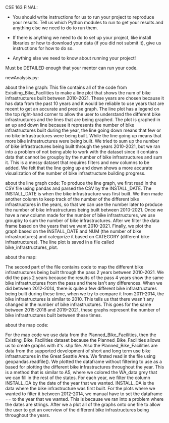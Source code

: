 CSE 163 FINAL:
- You should write instructions for us to run your project to reproduce your results. Tell us which Python modules to run to get your results and anything else we need to do to run them.

- If there is anything we need to do to set up your project, like install libraries or how to download your data (if you did not submit it), give us instructions for how to do so.

- Anything else we need to know about running your project!

Must be DETAILED enough that your mentor can run your code.

newAnalysis.py:

about the line graph:
This file contains all of the code from Exisiting_Bike_Facilities to make a line plot that shows the num of bike infrastructures built between 2010-2021. These years are chosen because it has data from the past 10 years and it would be reliable to use years that are recent to get an accurate and precise graph. The line plot has a legend on the top right-hand corner to allow the user to understand the different bike infrastructures and the lines that are being graphed. The plot is graphed in an up and down line because it represents the number of bike infrastructures built during the year, the line going down means that few or no bike infrastructures were being built. While the line going up means that more bike infrastructures were being built. We tried to sum up the number of bike infrastructures being built through the years 2010-2021, but we ran into a problem of not being able to work with the dataset since it contains data that cannot be groupby by the number of bike infrastructures and sum it. This is a messy dataset that requires filters and new columns to be added. We felt that the line going up and down shows a more accurate visualization of the number of bike infrastructure building progress.

about the line graph code:
To produce the line graph, we first read in the CSV file using pandas and parsed the CSV by the INSTALL_DATE. The INSTALL_DATE is when the bike infrastructure was first built. We then made another column to keep track of the number of the different bike infrastructures in the years, so that we can use the number later to produce the number of bike infrastructures being built between 2010-2021. Once we have a new column made for the number of bike infrastructures, we use groupby to sum the number of bike infrastructures. After we filter the data frame based on the years that we want 2010-2021. Finally, we plot the graph based on the INSTALL_DATE and NUM (the number of bike infrastructures) and categorize it based on CATEGORY (different bike infrastructures). The line plot is saved in a file called bike_infrastructures_plot.


about the map:

The second part of the file contains code to map the different bike infrastructures being built through the pass 2 years between 2010-2021. We did the pass 2 years because the results of the pass 4 years show the same bike infrastructures from the pass and there isn't any differences. When we did between 2012-2014, there is quite a few different bike infrastructures being built during these time, when we try to compare it from 2011-2014, the bike infrastructures is similar to 2010. This tells us that there wasn't any changed in the number of bike infrastructures. This goes for the same between 2015-2018 and 2019-2021, these graphs represent the number of bike infrastructures built between these times.

about the map code:

For the map code we use data from the Planned_Bike_Facilities, then the Existing_Bike_Facilities dataset because the Planned_Bike_Facilities allows us to create graphs with it's .shp file. Also the Planned_Bike_Facilities are data from the supported development of short and long term use bike infrastructures in the Great Seattle Area. We firsted read in the file using geopandas.readfile(). We plotted the dataframe without filtering to use as a based for plotting the different bike infrastructures throughout the year. This is a method that is similar to A5, where we colored the WA_data grey that we can fill in the rest of the states. For each year, we filter the column INSTALL_DA by the date of the year that we wanted. INSTALL_DA is the data where the bike infrastructure was first built. For the plots where we wanted to filter it between 2012-2014, we manual have to set the dataframe == to the year that we wanted. This is because we ran into a problem where the dates are strings. After we a plot all of the graphs onto one file to allow the user to get an overview of the different bike infrastructures being throughout the years.
